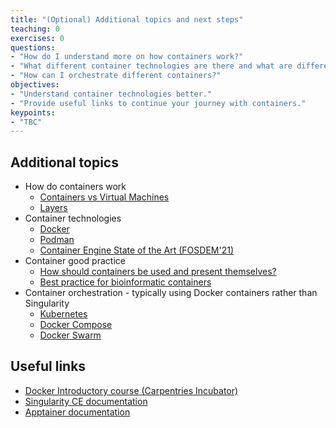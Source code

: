 ```yaml
---
title: "(Optional) Additional topics and next steps"
teaching: 0
exercises: 0
questions:
- "How do I understand more on how containers work?"
- "What different container technologies are there and what are differences/implications?"
- "How can I orchestrate different containers?"
objectives:
- "Understand container technologies better."
- "Provide useful links to continue your journey with containers."
keypoints:
- "TBC"
---
```


## Additional topics

- How do containers work
  + [Containers vs Virtual Machines](https://learn.microsoft.com/en-us/virtualization/windowscontainers/about/containers-vs-vm)
  + [Layers](https://docs.docker.com/storage/storagedriver/)
- Container technologies
  + [Docker](https://docs.docker.com/)
  + [Podman](https://podman.io/)
  + [Container Engine State of the Art (FOSDEM'21)](https://www.youtube.com/watch?v=Ir11tGO7lpI)
- Container good practice
  + [How should containers be used and present themselves?](https://qnib.org/data/2023-01-29/HPC_OCI_Conformance_v10.pdf)
  + [Best practice for bioinformatic containers](https://f1000research.com/articles/7-742/v2)
- Container orchestration - typically using Docker containers rather than Singularity
  + [Kubernetes](https://kubernetes.io/)
  + [Docker Compose](https://docs.docker.com/compose/)
  + [Docker Swarm](https://docs.docker.com/engine/swarm/)

## Useful links

- [Docker Introductory course (Carpentries Incubator)](https://carpentries-incubator.github.io/docker-introduction/)
- [Singularity CE documentation](https://sylabs.io/docs/)
- [Apptainer documentation](https://apptainer.org/docs/)


